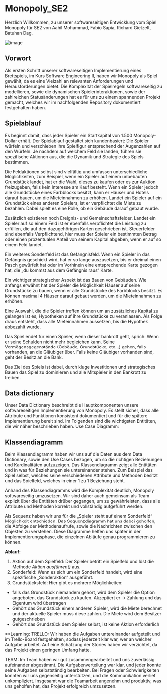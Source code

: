 # Monopoly_SE2
Herzlich Willkommen, zu unserer softwareseitigen Entwicklung vom Spiel Monopoly für SE2 von Aahil Mohammad, Fabio Sapia, Richard Gietzelt, Batuhan Dag.

![image](https://github.com/user-attachments/assets/07530abe-7404-4358-9c61-d66f63d51c40)


## Vorwort
Als ersten Schritt unserer softwareseitigen Implementierung eines Brettspiels, im Kurs Software Engineering II, haben wir Monopoly als Spiel gewählt, da es eine Vielzahl an relevanten Anforderungen und Herausforderungen bietet. Die Komplexität der Spielregeln softwareseitig zu modellieren, sowie die dynamischen Spielerinteraktionen, sowie der zahlreichen Statusänderungen hat es für uns zu einem spannenden Projekt gemacht, welches wir im nachfolgenden Repository dokumentiert festgehalten haben.

## Spielablauf
Es beginnt damit, dass jeder Spieler ein Startkapital von 1.500 Monopoly-Dollar erhält. Der Spielablauf gestaltet sich kundenbasiert: Die Spieler würfeln und verschieben ihre Spielfigur entsprechend der Augenzahlen auf den Würfeln. Je nachdem auf welchem Feld sie landen, führen sie spezifische Aktionen aus, die die Dynamik und Strategie des Spiels bestimmen.

Die Feldaktionen selbst sind vielfältig und umfassen unterschiedliche Möglichkeiten, zum Beispiel, wenn ein Spieler auf einem unbebauten Grundstück landet, hat er die Wahl, dieses zu kaufen oder es zur Auktion freizugeben, falls kein Interesse am Kauf besteht. Wenn ein Spieler jedoch alle Grundstücke eines Farbblocks besitzt, kann er Häuser und Hotels darauf bauen, um die Mieteinnahmen zu erhöhen. Landet ein Spieler auf ein Grundstück eines anderen Spielers, ist er verpflichtet die Miete zu bezahlen. Dabei spielt es eine Rolle, ob ein Gebäude darauf gebaut wurde.

Zusätzlich existieren noch Ereignis- und Gemeinschaftsfelder. Landet ein Spieler auf so einem Feld ist er ebenfalls verpflichtet die Leistung zu erfüllen, die auf den dazugehörigen Karten geschrieben ist. Steuerfelder sind ebenfalls Verpflichtend, hier muss der Spieler ein bestimmten Betrag oder einen prozentualen Anteil von seinem Kapital abgeben, wenn er auf so einem Feld landet.

Ein weiteres Sonderfeld ist das Gefängnisfeld. Wenn ein Spieler in das Gefängnis geschickt wird, hat er so lange auszusetzen, bis er dreimal einen Pasch gewürfelt hat oder im Vorhinein eine entsprechende Karte gezogen hat, die „du kommst aus dem Gefängnis raus“ Karte.

Ein wichtiger strategischer Aspekt ist das Bauen von Gebäuden. Wie anfangs erwähnt hat der Spieler die Möglichkeit Häuser auf seine Grundstücke zu bauen, wenn er alle Grundstücke des Farbblocks besitzt. Es können maximal 4 Häuser darauf gebaut werden, um die Mieteinnahmen zu erhöhen.

Eine Auswahl, die die Spieler treffen können um an zusätzliches Kapital zu gelangen ist es, Hypotheken auf ihre Grundstücke zu veranlassen. Als Folge draus entsteht, dass alle Mieteinnahmen aussetzen, bis die Hypothek abbezahlt wurde.

Das Spiel endet für einen Spieler, wenn dieser bankrott geht, sprich: Wenn er seine Schulden nicht mehr begleichen kann. Seine Vermögensgegenstände (Gebäude, Grundstücke, etc…) gehen, falls vorhanden, an die Gläubiger über. Falls keine Gläubiger vorhanden sind, geht der Besitz an die Bank.

Das Ziel des Spiels ist dabei, durch kluge Investitionen und strategisches Bauen das Spiel zu dominieren und alle Mitspieler in den Bankrott zu treiben.

## Data dictionary

Unser Data Dictionary beschreibt die Hauptkomponenten unsere softwareseitigen Implementierung von Monopoly. Es stellt sicher, dass alle Attribute und Funktionen konsistent dokumentiert und für die spätere Implementierung bereit sind.
Im Folgenden sind die wichtigsten Entitäten, die wir näher beschrieben haben.
Use Case Diagramm:

## Klassendiagramm

Beim Klassendiagramm haben wir uns auf die Daten aus dem Data Dictionary, sowie den Use Cases bezogen, um so die richtigen Beziehungen und Kardinalitäten aufzuzeigen. Das Klassendiagramm zeigt alle Entitäten und in was für Beziehungen sie untereinander stehen. Zum Beispiel das Spiel selbst, welches seine verschiedenen Attribute und Methoden besitzt und das Spielfeld, welches in einer 1 zu 1 Beziehung steht.

Anhand des Klassendiagramms wird die Komplexität deutlich, Monopoly softwareseitig umzusetzen. Wir sind daher auch gemeinsam als Team explizit über die Entitäten drüber gegangen, um zu gewährleisten, dass alle Attribute und Methoden korrekt und vollständig aufgeführt werden.

Als Sequenz haben wir uns für die „Spieler steht auf einem Sonderfeld“ Möglichkeit entschieden. Das Sequenzdiagramm hat uns dabei geholfen, die Abfolge der Methodenaufrufe, sowie die Nachrichten zwischen den Objekten zu verstehen. Diese Diagramme helfen uns später in der Implementierungsphase, die einzelnen Abläufe genau programmieren zu können.

**Ablauf:**
1. Aktion auf dem Spielfeld: Der Spieler betritt ein Spielfeld und löst die Methode *Aktion ausführen()* aus.
2. Sonderfeld: Wenn es sich um ein Sonderfeld handelt, wird eine spezifische „Sonderaktion“ ausgeführt.
3. Grundstücksfeld: Hier gibt es mehrere Möglichkeiten:
- falls das Grundstück niemandem gehört, wird dem Spieler die Option angeboten, das Grundstück zu kaufen. Akzeptiert er -> Zahlung und das Eigentum wird übertragen
- Gehört das Grundstück einem anderen Spieler, wird die Miete berechnet und der aktuelle Spieler muss diese zahlen. Die Miete wird dem Besitzer gutgeschrieben
- Gehört das Grundstück dem Spieler selbst, ist keine Aktion erforderlich

**Learning: 
TRELLO:
Wir haben die Aufgaben untereinander aufgeteilt und im Trello-Board festgehalten, sodass jederzeit klar war, wer an welcher Aufgabe arbeitet. Auf eine Schätzung der Stories haben wir verzichtet, da das Projekt einen geringen Umfang hatte.

TEAM:
Im Team haben wir gut zusammengearbeitet und uns zuverlässig aufeinander abgestimmt. Die Aufgabenverteilung war klar, und jeder konnte seine Aufgaben selbstständig bearbeiten. Bei Fragen oder Schwierigkeiten konnten wir uns gegenseitig unterstützen, und die Kommunikation verlief unkompliziert. Insgesamt war die Teamarbeit angenehm und produktiv, was uns geholfen hat, das Projekt erfolgreich umzusetzen.






